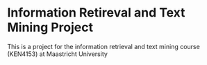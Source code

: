 # Information Retireval and Text Mining Project

This is a project for the information retrieval and text mining course (KEN4153) at Maastricht University
